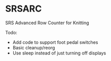 # SRSARC
SRS Advanced Row Counter for Knitting

Todo:
  * Add code to support foot pedal switches
  * Basic cleanup/reorg
  * Use sleep instead of just turning off displays
